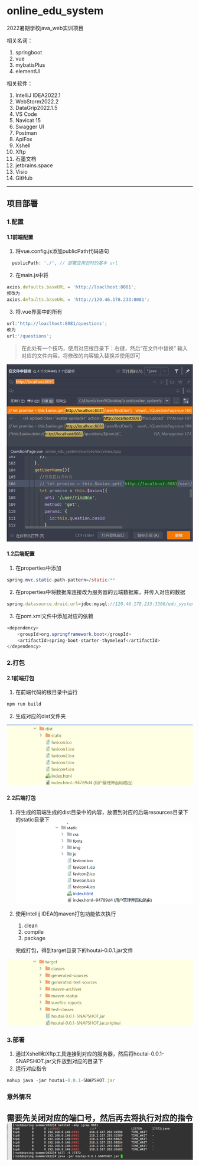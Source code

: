 # online_edu_system
2022暑期学校java_web实训项目

相关名词： 
1. springboot
2. vue
3. mybatisPlus
4. elementUI

相关软件：

1. IntelliJ IDEA2022.1
2. WebStorm2022.2
3. DataGrip2022.1.5
4. VS Code
5. Navicat 15
6. Swagger UI
7. Postman
8. ApiFox
9. Xshell
10. Xftp
11. 石墨文档
12. jetbrains.space
13. Visio
14. GitHub
---
## 项目部署

### 1.配置

#### 1.1前端配置

1. 将vue.config.js添加publicPath代码语句

```javascript
  publicPath: './', // 部署应用包时的基本 url
```

2. 在main.js中将

```javascript
axios.defaults.baseURL = 'http://loaclhost:8081';
修改为
axios.defaults.baseURL = 'http://120.46.178.233:8081';
```

3. 将.vue界面中的所有

```javascript
url:'http://loaclhost:8081/questions';
改为
url:'/questions';
```
>在此处有一个技巧，使用对应根目录下：右键，然后“在文件中替换”
输入对应的文件内容，将修改的内容输入替换并使用即可

![查找和替换](picturesOfReadme/img.png)
#### 1.2后端配置

1. 在properties中添加

```java
spring.mvc.static-path-pattern=/static/**
```

2. 在properties中将数据库连接改为服务器的云端数据库，并传入对应的数据

```javascript
spring.datasource.druid.url=jdbc:mysql://120.46.178.233:3306/edu_system?serverTimezone=GMT%2b8&useUnicode=true&useSSL=false&characterEncoding=utf8

```

3. 在pom.xml文件中添加对应的依赖

```java
<dependency>
    <groupId>org.springframework.boot</groupId>
    <artifactId>spring-boot-starter-thymeleaf</artifactId>
</dependency>  
```

### 2.打包

#### 2.1前端打包

1. 在前端代码的根目录中运行

```javascript
npm run build
```

2. 生成对应的dist文件夹

![dist文件夹](picturesOfReadme\imageSeNine.png)

#### 2.2后端打包

1. 将生成的前端生成的dist目录中的内容，放置到对应的后端resources目录下的static目录下![static目录](picturesOfReadme\imageNiTwo.png)

2. 使用Intellij IDEA的maven打包功能依次执行

    1. clean
    2. compile
    3. package

   完成打包，得到target目录下的houtai-0.0.1.jar文件

![得到jar文件](picturesOfReadme\SiSeven.png)
### 3.部署

1. 通过Xshell和Xftp工具连接到对应的服务器，然后将houtai-0.0.1-SNAPSHOT.jar文件放到对应的目录下
2. 运行对应指令

```javascript
nohup java -jar houtai-0.0.1-SNAPSHOT.jar
```
### 意外情况
需要先关闭对应的端口号，然后再去将执行对应的指令
![启动端口号](picturesOfReadme/启动和关闭.jpg)
---

